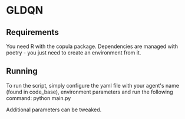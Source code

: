 # GLDQN

## Requirements
You need R with the copula package. Dependencies are managed with poetry - you just need to create an environment from it.

## Running
To run the script, simply configure the yaml file with your agent's name (found in code_base), environment parameters and run the following command:
python main.py


Additional parameters can be tweaked.
